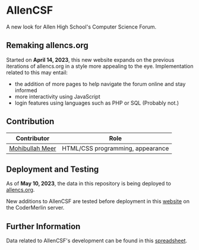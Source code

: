 # AllenCSF
A new look for Allen High School's Computer Science Forum.
## Remaking allencs.org
Started on **April 14, 2023**, this new website expands on the previous iterations of allencs.org in a style more appealing to the eye. Implementation related to this may entail:
- the addition of more pages to help navigate the forum online and stay informed
- more interactivity using JavaScript
- login features using languages such as PHP or SQL (Probably not.)
## Contribution
| Contributor | Role |
| ----------- | ---- |
| [Mohibullah Meer](https://github.com/mohibm708/) | HTML/CSS programming, appearance |
## Deployment and Testing
As of **May 10, 2023**, the data in this repository is being deployed to [allencs.org](https://www.allencs.org/).

New additions to AllenCSF are tested before deployment in this [website](https://www.codermerlin.academy/users/mohibullah-meer/AllenCSF/index.html) on the CoderMerlin server.
## Further Information
Data related to AllenCSF's development can be found in this [spreadsheet](https://docs.google.com/spreadsheets/d/1wGzzVWPG0Zy-j3GFOdtzyu1SFKl-ybCz1bcdMLUUdXs/edit?usp=sharing).
